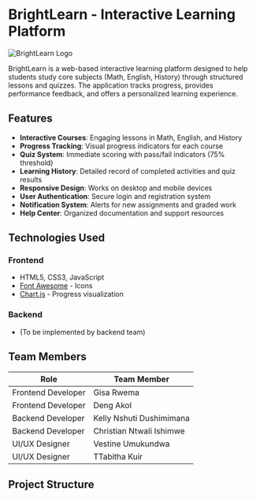 # BrightLearn - Interactive Learning Platform

![BrightLearn Logo](frontend/BRIGHTLEARN.jpg)

BrightLearn is a web-based interactive learning platform designed to help students study core subjects (Math, English, History) through structured lessons and quizzes. The application tracks progress, provides performance feedback, and offers a personalized learning experience.

## Features

- **Interactive Courses**: Engaging lessons in Math, English, and History
- **Progress Tracking**: Visual progress indicators for each course
- **Quiz System**: Immediate scoring with pass/fail indicators (75% threshold)
- **Learning History**: Detailed record of completed activities and quiz results
- **Responsive Design**: Works on desktop and mobile devices
- **User Authentication**: Secure login and registration system
- **Notification System**: Alerts for new assignments and graded work
- **Help Center**: Organized documentation and support resources

## Technologies Used

### Frontend
- HTML5, CSS3, JavaScript
- [Font Awesome](https://fontawesome.com/) - Icons
- [Chart.js](https://www.chartjs.org/) - Progress visualization

### Backend
- (To be implemented by backend team)

## Team Members

| Role               | Team Member                     |
|--------------------|---------------------------------|
| Frontend Developer | Gisa Rwema                      |
| Frontend Developer | Deng Akol                       |
| Backend Developer  | Kelly Nshuti Dushimimana        |
| Backend Developer  | Christian Ntwali Ishimwe        |
| UI/UX Designer     | Vestine Umukundwa               |
| UI/UX Designer     | TTabitha Kuir                   |

## Project Structure
